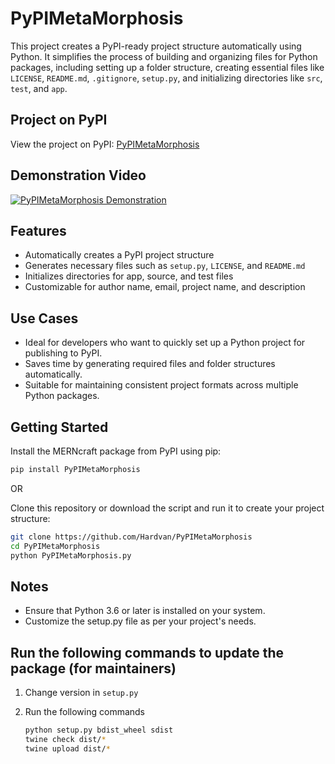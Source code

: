 # PyPIMetaMorphosis

This project creates a PyPI-ready project structure automatically using Python. It simplifies the process of building and organizing files for Python packages, including setting up a folder structure, creating essential files like `LICENSE`, `README.md`, `.gitignore`, `setup.py`, and initializing directories like `src`, `test`, and `app`.

## Project on PyPI

View the project on PyPI: [PyPIMetaMorphosis](https://pypi.org/project/PyPIMetaMorphosis/)

## Demonstration Video

[![PyPIMetaMorphosis Demonstration](./images/thumbnail2.png)](https://youtu.be/-AcR4Aasgv0)

## Features

- Automatically creates a PyPI project structure
- Generates necessary files such as `setup.py`, `LICENSE`, and `README.md`
- Initializes directories for app, source, and test files
- Customizable for author name, email, project name, and description

## Use Cases

- Ideal for developers who want to quickly set up a Python project for publishing to PyPI.
- Saves time by generating required files and folder structures automatically.
- Suitable for maintaining consistent project formats across multiple Python packages.

## Getting Started

Install the MERNcraft package from PyPI using pip:

```bash
pip install PyPIMetaMorphosis
```

OR

Clone this repository or download the script and run it to create your project structure:

```bash
git clone https://github.com/Hardvan/PyPIMetaMorphosis
cd PyPIMetaMorphosis
python PyPIMetaMorphosis.py
```

## Notes

- Ensure that Python 3.6 or later is installed on your system.
- Customize the setup.py file as per your project's needs.

## Run the following commands to update the package (for maintainers)

1. Change version in `setup.py`
2. Run the following commands

   ```bash
   python setup.py bdist_wheel sdist
   twine check dist/*
   twine upload dist/*
   ```
